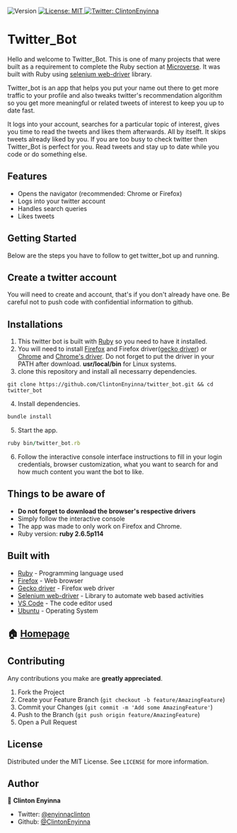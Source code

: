 <p>
  <img alt="Version" src="https://img.shields.io/badge/version-0.0.1-blue.svg?cacheSeconds=2592000" />
  <a href="#" target="_blank">
    <img alt="License: MIT " src="https://img.shields.io/badge/License-MIT -yellow.svg" />
  </a>
  <a href="https://twitter.com/ClintonEnyinna" target="_blank">
    <img alt="Twitter: ClintonEnyinna " src="https://img.shields.io/twitter/follow/ClintonEnyinna .svg?style=social" />
  </a>
</p>

Twitter_Bot
===========

Hello and welcome to Twitter_Bot. This is one of many projects that were built as a requirement to complete the Ruby section at [Microverse](https://www.microverse.org). It was built with Ruby using [selenium web-driver](https://selenium.dev/projects/) library.

Twitter_bot is an app that helps you put your name out there to get more traffic to your profile and also tweaks twitter's recommendation algorithm so you get more meaningful or related tweets of interest to keep you up to date fast. 

It logs into your account, searches for a particular topic of interest, gives you time to read the tweets and likes them afterwards. All by itselft. It skips tweets already liked by you. If you are too busy to check twitter then Twitter_Bot is perfect for you. Read tweets and stay up to date while you code or do something else.

Features
--------
* Opens the navigator (recommended: Chrome or Firefox)
* Logs into your twitter account
* Handles search queries
* Likes tweets

## Getting Started

Below are the steps you have to follow to get twitter_bot up and running.

Create a twitter account
------------------------
You will need to create and account, that's if you don't already have one. Be careful not to push code with confidential information to github.

Installations
--------------
1. This twitter bot is built with [Ruby](https://www.ruby-lang.org/en/) so you need to have it installed.
2. You will need to install [Firefox](https://www.mozilla.org/es-MX/firefox/new/) and Firefox driver([gecko driver](https://github.com/mozilla/geckodriver/releases)) or [Chrome](https://www.google.com/intl/es-419/chrome/) and [Chrome's driver](https://chromedriver.chromium.org/). Do not forget to put the driver in your PATH after download. **usr/local/bin** for Linux systems.
3. clone this repository and install all necessarry dependencies.
```
git clone https://github.com/ClintonEnyinna/twitter_bot.git && cd twitter_bot
```
4. Install dependencies.
```ruby
bundle install
```
5. Start the app.
```ruby
ruby bin/twitter_bot.rb
```
6. Follow the interactive console interface instructions to fill in your login credentials, browser customization, what you want to search for and how much content you want the bot to like. 

## Things to be aware of
* **Do not forget to download the browser's respective drivers**
* Simply follow the interactive console
* The app was made to only work on Firefox and Chrome.
* Ruby version: **ruby 2.6.5p114**

## Built with
* [Ruby](https://www.ruby-lang.org/en/) - Programming language used
* [Firefox](https://www.mozilla.org/es-MX/firefox/new/) - Web browser
* [Gecko driver](https://github.com/mozilla/geckodriver/releases) - Firefox web driver
* [Selenium web-driver](https://github.com/SeleniumHQ/selenium/wiki/Ruby-Bindings) - Library to automate web based activities
* [VS Code](https://code.visualstudio.com/) - The code editor used
* [Ubuntu](https://www.linux.org/pages/download/) - Operating System


## 🏠 [Homepage](https://github.com/ClintonEnyinna/twitter_bot)

<!-- CONTRIBUTING -->
## Contributing

Any contributions you make are **greatly appreciated**.

1. Fork the Project
2. Create your Feature Branch (`git checkout -b feature/AmazingFeature`)
3. Commit your Changes (`git commit -m 'Add some AmazingFeature'`)
4. Push to the Branch (`git push origin feature/AmazingFeature`)
5. Open a Pull Request

<!-- LICENSE -->
## License

Distributed under the MIT License. See `LICENSE` for more information.

## Author

👤 **Clinton Enyinna**

* Twitter: [@enyinnaclinton ](https://twitter.com/ClintonEnyinna)
* Github: [@ClintonEnyinna](https://github.com/https:\/\/github.com\/ClintonEnyinna) 
